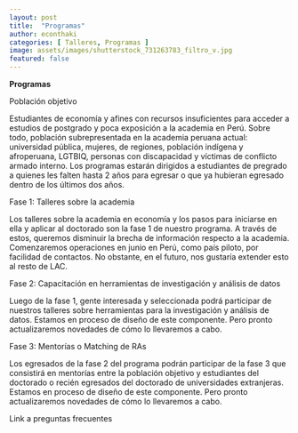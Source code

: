 ```yaml
---
layout: post
title:  "Programas"
author: econthaki
categories: [ Talleres, Programas ]
image: assets/images/shutterstock_731263783_filtro_v.jpg
featured: false
---
```



**Programas**

Población objetivo

Estudiantes de economía y afines con recursos insuficientes para acceder a estudios de postgrado y poca exposición a la academia en Perú. Sobre todo, población subrepresentada en la academia peruana actual:  universidad pública, mujeres, de regiones, población indígena y afroperuana, LGTBIQ, personas con discapacidad y víctimas de conflicto armado interno. Los programas estarán dirigidos a estudiantes de pregrado a quienes les falten hasta 2 años para egresar o que ya hubieran egresado dentro de los últimos dos años.

Fase 1: Talleres sobre la academia

Los talleres sobre la academia en economía y los pasos para iniciarse en ella y aplicar al doctorado son la fase 1 de nuestro programa. A través de estos, queremos disminuir la brecha de información respecto a la academia. Comenzaremos operaciones en junio en Perú, como país piloto, por facilidad de contactos. No obstante, en el futuro, nos gustaría extender esto al resto de LAC.

Fase 2: Capacitación en herramientas de investigación y análisis de datos

Luego de la fase 1, gente interesada y seleccionada podrá participar de nuestros talleres sobre herramientas para la investigación y análisis de datos. Estamos en proceso de diseño de este componente. Pero pronto actualizaremos novedades de cómo lo llevaremos a cabo.

Fase 3: Mentorías o Matching de RAs

Los egresados de la fase 2 del programa podrán participar de la fase 3 que consistirá en mentorías entre la población objetivo y estudiantes del doctorado o recién egresados del doctorado de universidades extranjeras. Estamos en proceso de diseño de este componente. Pero pronto actualizaremos novedades de cómo lo llevaremos a cabo.

Link a preguntas frecuentes
